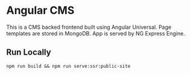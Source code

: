# Angular CMS

This is a CMS backed frontend built using Angular Universal. Page templates are stored in MongoDB. App is served by NG Express Engine.

## Run Locally

`npm run build && npm run serve:ssr:public-site`
